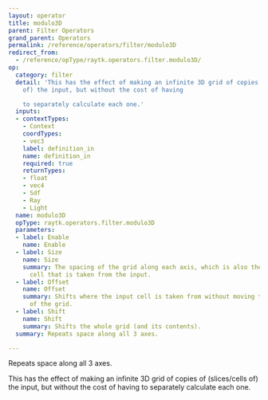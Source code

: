 ```yaml
---
layout: operator
title: modulo3D
parent: Filter Operators
grand_parent: Operators
permalink: /reference/operators/filter/modulo3D
redirect_from:
  - /reference/opType/raytk.operators.filter.modulo3D/
op:
  category: filter
  detail: 'This has the effect of making an infinite 3D grid of copies of (slices/cells
    of) the input, but without the cost of having

    to separately calculate each one.'
  inputs:
  - contextTypes:
    - Context
    coordTypes:
    - vec3
    label: definition_in
    name: definition_in
    required: true
    returnTypes:
    - float
    - vec4
    - Sdf
    - Ray
    - Light
  name: modulo3D
  opType: raytk.operators.filter.modulo3D
  parameters:
  - label: Enable
    name: Enable
  - label: Size
    name: Size
    summary: The spacing of the grid along each axis, which is also the size of the
      cell that is taken from the input.
  - label: Offset
    name: Offset
    summary: Shifts where the input cell is taken from without moving the position
      of the grid.
  - label: Shift
    name: Shift
    summary: Shifts the whole grid (and its contents).
  summary: Repeats space along all 3 axes.

---
```



Repeats space along all 3 axes.

This has the effect of making an infinite 3D grid of copies of (slices/cells of) the input, but without the cost of having
to separately calculate each one.